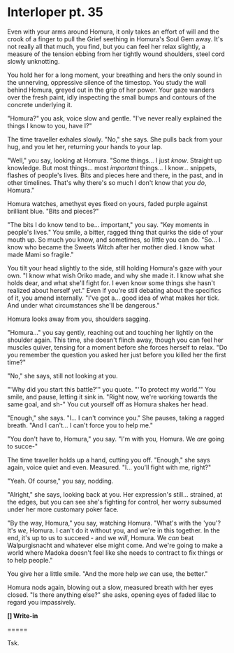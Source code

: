 # Interloper pt. 35

Even with your arms around Homura, it only takes an effort of will and the crook of a finger to pull the Grief seething in Homura's Soul Gem away. It's not really all that much, you find, but you can feel her relax slightly, a measure of the tension ebbing from her tightly wound shoulders, steel cord slowly unknotting.

You hold her for a long moment, your breathing and hers the only sound in the unnerving, oppressive silence of the timestop. You study the wall behind Homura, greyed out in the grip of her power. Your gaze wanders over the fresh paint, idly inspecting the small bumps and contours of the concrete underlying it.

"Homura?" you ask, voice slow and gentle. "I've never really explained the things I know to you, have I?"

The time traveller exhales slowly. "No," she says. She pulls back from your hug, and you let her, returning your hands to your lap.

"Well," you say, looking at Homura. "Some things... I just *know*. Straight up knowledge. But most things... most *important* things... I know\... snippets, flashes of people's lives. Bits and pieces here and there, in the past, and in other timelines. That's why there's so much I don't know that *you do*, Homura."

Homura watches, amethyst eyes fixed on yours, faded purple against brilliant blue. "Bits and pieces?"

"The bits I do know tend to be... important," you say. "Key moments in people's lives." You smile, a bitter, ragged thing that quirks the side of your mouth up. So much you know, and sometimes, so little you can do. "So... I know who became the Sweets Witch after her mother died. I know what made Mami so fragile."

You tilt your head slightly to the side, still holding Homura's gaze with your own. "I know what wish Oriko made, and why she made it. I know what she holds dear, and what she'll fight for. I even know some things she hasn't realized about herself yet." Even if you're still debating about the specifics of it, you amend internally. "I've got a... good idea of what makes her tick. And under what circumstances she'll be dangerous."

Homura looks away from you, shoulders sagging.

"Homura..." you say gently, reaching out and touching her lightly on the shoulder again. This time, she doesn't flinch away, though you can feel her muscles quiver, tensing for a moment before she forces herself to relax. "Do you remember the question you asked her just before you killed her the first time?"

"No," she says, still not looking at you.

"'Why did you start this battle?'" you quote. "'To protect my world.'" You smile, and pause, letting it sink in. "Right now, we're working towards the same goal, and sh-" You cut yourself off as Homura shakes her head.

"Enough," she says. "I... I can't convince you." She pauses, taking a ragged breath. "And I can't... I can't force you to help me."

"You don't have to, Homura," you say. "I'm with you, Homura. We *are* going to succe-"

The time traveller holds up a hand, cutting you off. "Enough," she says again, voice quiet and even. Measured. "I... you'll fight with me, right?"

"Yeah. Of course," you say, nodding.

"Alright," she says, looking back at you. Her expression's still... strained, at the edges, but you can see she's fighting for control, her worry subsumed under her more customary poker face.

"By the way, Homura," you say, watching Homura. "What's with the 'you'? It's *we*, Homura. I can't do it without you, and we're in this together. In the end, it's up to us to succeed - and we *will*, Homura. We *can* beat Walpurgisnacht and whatever else might come. And we're going to make a world where Madoka doesn't feel like she needs to contract to fix things or to help people."

You give her a little smile. "And the more help *we* can use, the better."

Homura nods again, blowing out a slow, measured breath with her eyes closed. "Is there anything else?" she asks, opening eyes of faded lilac to regard you impassively.

**\[] Write-in**

\=====​

Tsk.
